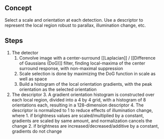 ## Concept
Select a scale and orientation at each detection. 
Use a descriptor to represent the local region robust to parallax, illumination change, etc.
## Steps
1. The detector
	1. Convolve image with a center-surround [[Laplacian]] / [[Difference of Gaussians (DoG)]] filter, finding local-maxima of the center surround response, with non-maximal suppression
	2. Scale selection is done by maximizing the DoG function in scale as well as space
	3. Build a histogram of the local orientation gradients, with the peak orientation as the selected orientation
2. The descriptor
	3. A gradient orientation histogram is constructed over each local region, divided into a 4 by 4 grid, with a histogram of 8 orientations each, resulting in a 128-dimension descriptor
	4. The descriptor is normalized to 1 to reduce effects of illumination change, where
		1. if brightness values are scaled/multiplied by a constant, gradients are scaled by same amount, and normalization cancels the change
		2. if brightness are increased/decreased/additive by a constant, gradients do not change